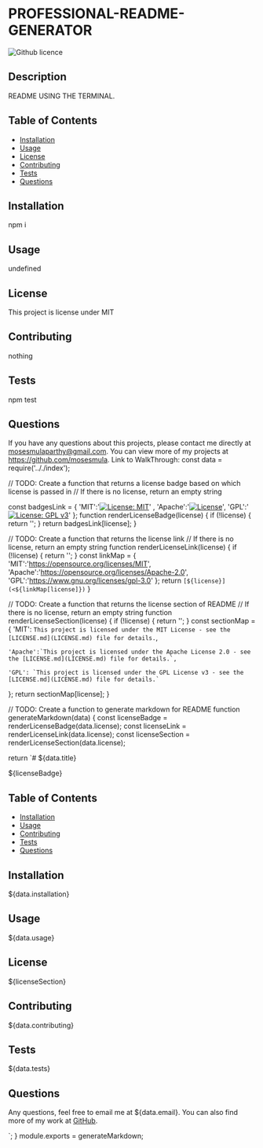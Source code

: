 # PROFESSIONAL-README-GENERATOR
  ![Github licence](http://img.shields.io/badge/license-MIT-blue.svg)

  
  ## Description 
  README USING THE TERMINAL.

  ## Table of Contents
  * [Installation](#installation)
  * [Usage](#usage)
  * [License](#license)
  * [Contributing](#contributing)
  * [Tests](#tests)
  * [Questions](#questions)
  
  ## Installation 
  npm i

  ## Usage 
  undefined

  ## License 
  This project is license under MIT

  ## Contributing 
  nothing

  ## Tests
  npm test

  ## Questions
  If you have any questions about this projects, please contact me directly at mosesmulaparthy@gmail.com. You can view more of my projects at https://github.com/mosesmula.
Link to WalkThrough: const data = require('.././index');

// TODO: Create a function that returns a license badge based on which license is passed in
// If there is no license, return an empty string

const badgesLink = {
  'MIT':'[![License: MIT](https://img.shields.io/badge/License-MIT-yellow.svg)](https://opensource.org/licenses/MIT)' ,
  'Apache':'[![License](https://img.shields.io/badge/License-Apache%202.0-blue.svg)](https://opensource.org/licenses/Apache-2.0)',
  'GPL':'[![License: GPL v3](https://img.shields.io/badge/License-GPLv3-blue.svg)](https://www.gnu.org/licenses/gpl-3.0)'
};
function renderLicenseBadge(license) {
  if (!license) {
    return '';
  }
  return badgesLink[license];
}

// TODO: Create a function that returns the license link
// If there is no license, return an empty string
function renderLicenseLink(license) {
  if (!license) {
    return '';
  }
  const linkMap = {
    'MIT':'https://opensource.org/licenses/MIT',
    'Apache':'https://opensource.org/licenses/Apache-2.0',
    'GPL':'https://www.gnu.org/licenses/gpl-3.0'
  };
  return `[${license}](<${linkMap[license]})`
}

// TODO: Create a function that returns the license section of README
// If there is no license, return an empty string
function renderLicenseSection(license) {
  if (!license) {
    return '';
  }
  const sectionMap = {
    'MIT': `This project is licensed under the MIT License - see the [LICENSE.md](LICENSE.md) file for details.`, 

    'Apache':`This project is licensed under the Apache License 2.0 - see the [LICENSE.md](LICENSE.md) file for details.`, 

    'GPL': `This project is licensed under the GPL License v3 - see the [LICENSE.md](LICENSE.md) file for details.`
  };
  return sectionMap[license];
}

// TODO: Create a function to generate markdown for README
function generateMarkdown(data) {
  const licenseBadge = renderLicenseBadge(data.license);
  const licenseLink = renderLicenseLink(data.license);
  const licenseSection = renderLicenseSection(data.license);

  return `# ${data.title}

  ${licenseBadge}

  ## Table of Contents
  - [Installation](#installation)
  - [Usage](#usage)
  - [Contributing](#contributing)
  - [Tests](#tests)
  - [Questions](#questions)

  ## Installation
  ${data.installation}

  ## Usage 
  ${data.usage}

  ## License
  ${licenseSection}

  ## Contributing
  ${data.contributing}

  ## Tests
  ${data.tests}

  ## Questions
  Any questions, feel free to email me at ${data.email}. You can also find more of my work at [GitHub](https://github.com/&{data.github}).

`;
}
module.exports = generateMarkdown;
